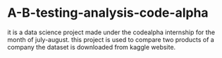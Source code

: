# A-B-testing-analysis-code-alpha
it is a data science project made under the codealpha internship for the month of july-august.
this project is used to compare two products of a company 
the dataset is downloaded from kaggle website.
